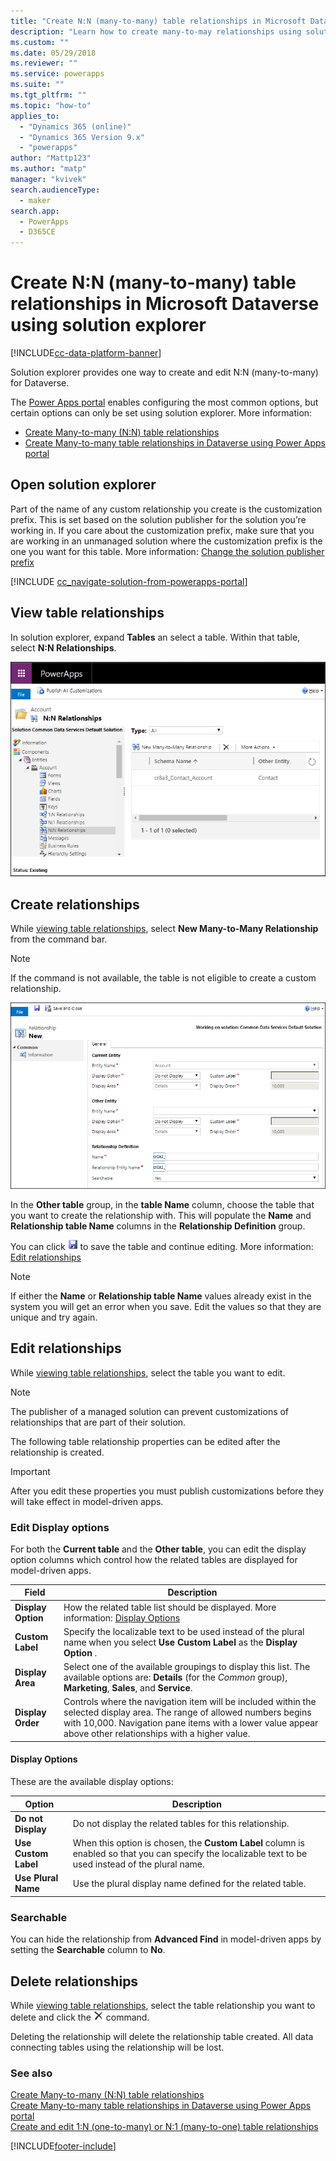 ```yaml
---
title: "Create N:N (many-to-many) table relationships in Microsoft Dataverse using solution explorer | MicrosoftDocs"
description: "Learn how to create many-to-may relationships using solution explorer"
ms.custom: ""
ms.date: 05/29/2018
ms.reviewer: ""
ms.service: powerapps
ms.suite: ""
ms.tgt_pltfrm: ""
ms.topic: "how-to"
applies_to: 
  - "Dynamics 365 (online)"
  - "Dynamics 365 Version 9.x"
  - "powerapps"
author: "Mattp123"
ms.author: "matp"
manager: "kvivek"
search.audienceType: 
  - maker
search.app: 
  - PowerApps
  - D365CE
---
```


# Create N:N (many-to-many) table relationships in Microsoft Dataverse using solution explorer

[!INCLUDE[cc-data-platform-banner](../../includes/cc-data-platform-banner.md)]

Solution explorer provides one way to create and edit N:N (many-to-many) for Dataverse.

The [Power Apps portal](https://make.powerapps.com/?utm_source=padocs&utm_medium=linkinadoc&utm_campaign=referralsfromdoc) enables configuring the most common options, but certain options can only be set using solution explorer. More information:
- [Create Many-to-many (N:N) table relationships](create-edit-nn-relationships.md)
- [Create Many-to-many table relationships in Dataverse using Power Apps portal](create-edit-nn-relationships-portal.md)

  
## Open solution explorer

Part of the name of any custom relationship you create is the customization prefix. This is set based on the solution publisher for the solution you’re working in. If you care about the customization prefix, make sure that you are working in an unmanaged solution where the customization prefix is the one you want for this table. More information: [Change the solution publisher prefix](create-solution.md#solution-publisher) 

[!INCLUDE [cc_navigate-solution-from-powerapps-portal](../../includes/cc_navigate-solution-from-powerapps-portal.md)]

## View table relationships

In solution explorer, expand **Tables** an select a table. Within that table, select  **N:N Relationships**.

![View N:N table relationships](media/view-nn-entity-relationships-solution-explorer.png)

## Create relationships

While [viewing table relationships](#view-table-relationships), select **New Many-to-Many Relationship** from the command bar.

> [!NOTE]
> If the command is not available, the table is not eligible to create a custom relationship.

![New many-to-many relationship form](media/new-nn-entity-relationship-form-solution-explorer.png)

In the **Other table** group, in the **table Name** column, choose the table that you want to create the relationship with. This will populate the **Name** and **Relationship table Name** columns in the **Relationship Definition** group.

You can click ![Save table relationship button](media/save-entity-icon-solution-explorer.png) to save the table and continue editing. More information: [Edit relationships](#edit-relationships)

> [!NOTE]
> If either the **Name** or **Relationship table Name** values already exist in the system you will get an error when you save. Edit the values so that they are unique and try again.

## Edit relationships

While [viewing table relationships](#view-table-relationships), select the table you want to edit. 

> [!NOTE]
> The publisher of a managed solution can prevent customizations of relationships that are part of their solution.

The following table relationship properties can be edited after the relationship is created.

> [!IMPORTANT]
> After you edit these properties you must publish customizations before they will take effect in model-driven apps.

### Edit Display options

For both the **Current table** and the **Other table**, you can edit the display option columns which control how the related tables are displayed for model-driven apps.

|Field|Description|
|--|--|
|**Display Option**|How the related table list should be displayed. More information: [Display Options](#display-options)|
|**Custom Label**|Specify the localizable text to be used instead of the plural name when you select **Use Custom Label** as the **Display Option** .|
|**Display Area**|Select one of the available groupings to display this list. The available options are: **Details** (for the *Common* group), **Marketing**, **Sales**, and **Service**. |
|**Display Order**|Controls where the navigation item will be included within the selected display area. The range of allowed numbers begins with 10,000. Navigation pane items with a lower value appear above other relationships with a higher value.|

<!-- TODO: Not sure whether Display Area or Display Order are still used anymore. Might only be used in the Outlook client?-->

#### Display Options

These are the available display options:

|Option|Description|
|--|--|
|**Do not Display**|Do not display the related tables for this relationship.|
|**Use Custom Label**|When this option is chosen, the **Custom Label** column is enabled so that you can specify the localizable text to be used instead of the plural name.|
|**Use Plural Name**|Use the plural display name defined for the related table.|

### Searchable

You can hide the relationship from **Advanced Find** in model-driven apps by setting the **Searchable** column to **No**.

## Delete relationships

While [viewing table relationships](#view-table-relationships), select the table relationship you want to delete and click the ![Delete command](media/delete.gif) command.

Deleting the relationship will delete the relationship table created. All data connecting tables using the relationship will be lost.

### See also

[Create Many-to-many (N:N) table relationships](create-edit-nn-relationships.md)<br />
[Create Many-to-many table relationships in Dataverse using Power Apps portal](create-edit-nn-relationships-portal.md)<br />
[Create and edit 1:N (one-to-many) or N:1 (many-to-one) table relationships](create-edit-1n-relationships.md)


[!INCLUDE[footer-include](../../includes/footer-banner.md)]